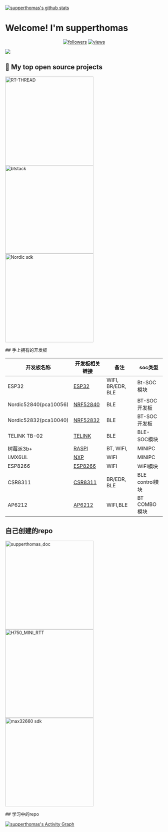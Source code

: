 [![supperthomas's github stats](https://github-readme-stats.vercel.app/api?username=supperthomas)](https://github.com/supperthomas)


# Welcome! I'm supperthomas

<p align="center">
  <a href="https://github.com/supperthomas">
    <img alt="followers" title="Follow me on Github" src="https://img.shields.io/github/followers/supperthomas?color=236ad3&labelColor=1155ba&style=for-the-badge&logo=github&label=Follow"/></a>
  <a href="https://github.com/supperthomas">
    <img alt="views" title="Github views" src="https://freshidea.com/jonah/app/ghpvc"/></a>
</p>


<a href="https://github.com/supperthomas">
  <img align="center" src="https://github-readme-stats.anuraghazra1.vercel.app/api/top-langs/?username=supperthomas&layout=compact&theme=material-palenight" />
</a>



## 📘 My top open source projects



<p align="left">
  <a href="https://github.com/RT-Thread/rt-thread">
    <img width="282" src="https://denvercoder1-github-readme-stats.vercel.app/api/pin/?username=supperthomas&repo=RT-Thread&theme=react&bg_color=0D1117&hide_border=true&show_icons=true" alt="RT-THREAD"></a>
  <a href="https://github.com/supperthomas/RTT_PACKAGE_BTSTACK">
    <img width="282" src="https://denvercoder1-github-readme-stats.vercel.app/api/pin/?username=supperthomas&repo=RTT_PACKAGE_BTSTACK&theme=react&bg_color=0D1117&hide_border=true&show_icons=true" alt="btstack"></a>
  <a href="https://github.com/supperthomas/nrf5x_sdk">
    <img width="282" src="https://denvercoder1-github-readme-stats.vercel.app/api/pin/?username=supperthomas&repo=nrf5x_sdk&theme=react&bg_color=0D1117&hide_border=true&show_icons=true" alt="Nordic sdk"></a>
</p>
## 手上拥有的开发板

| 开发板名称            | 开发板相关链接                                               | 备注              | soc类型         |
| --------------------- | ------------------------------------------------------------ | ----------------- | --------------- |
| ESP32                 | [ESP32](https://item.taobao.com/item.htm?spm=a1z09.2.0.0.434a2e8dU7Ucwm&amp;id=548905088891&amp;_u=3jg78f0903) | WIFI, BR/EDR, BLE | Bt-SOC模块      |
| Nordic52840(pca10056) | [NRF52840](https://www.mouser.cn/new/nordic-semiconductor/nordic-nrf52840-dev-kit/) | BLE               | BT-SOC开发板    |
| Nordic52832(pca10040) | [NRF52832](https://www.nordicsemi.com/Software-and-tools/Development-Kits/nRF52-DK) | BLE               | BT-SOC开发板    |
| TELINK TB-02          | [TELINK](https://item.taobao.com/item.htm?spm=a1z09.2.0.0.473b2e8d76ojBJ&id=612917601497&_u=4jg78f8a74) | BLE               | BLE-SOC模块     |
| 树莓派3b+             | [RASPI](https://detail.tmall.com/item.htm?spm=a230r.1.14.9.4d9442a387vd7H&id=608662013747&cm_id=140105335569ed55e27b&abbucket=11) | BT, WIFI,         | MINIPC          |
| i.MX6UL               | [NXP](http://www.myir-tech.com/product/mys_6ulx.htm)         | WIFI              | MINIPC          |
| ESP8266               | [ESP8266](https://www.ai-thinker.com/product/esp8266)        | WIFI              | WIFI模块        |
| CSR8311               | [CSR8311](https://item.taobao.com/item.htm?spm=2013.1.w4023-22329603903.13.2271710eWq6jj5&id=622837949775) | BR/EDR, BLE       | BLE control模块 |
| AP6212                | [AP6212](https://item.taobao.com/item.htm?spm=a230r.1.14.20.31e02c31WHnsOw&id=615403825084&ns=1&abbucket=4#detail) | WIFI,BLE          | BT COMBO模块    |



## 自己创建的repo

<p align="left">
  <a href="https://github.com/supperthomas/supperthomas_doc">
    <img width="282" src="https://denvercoder1-github-readme-stats.vercel.app/api/pin/?username=supperthomas&repo=supperthomas_doc&theme=react&bg_color=0D1117&hide_border=true&show_icons=true" alt="supperthomas_doc"></a>
  <a href="https://github.com/supperthomas/H750_MINI_RTT">
    <img width="282" src="https://denvercoder1-github-readme-stats.vercel.app/api/pin/?username=supperthomas&repo=H750_MINI_RTT&theme=react&bg_color=0D1117&hide_border=true&show_icons=true" alt="H750_MINI_RTT"></a>
  <a href="https://github.com/supperthomas/BSP_BOARD_MAX32660">
    <img width="282" src="https://denvercoder1-github-readme-stats.vercel.app/api/pin/?username=supperthomas&repo=BSP_BOARD_MAX32660&theme=react&bg_color=0D1117&hide_border=true&show_icons=true" alt="max32660 sdk"></a>
</p>
## 学习中的repo









<a href="https://github.com/supperthomas"><img alt="supperthomas's Activity Graph" src="https://activity-graph.herokuapp.com/graph?username=supperthomas&bg_color=0D1117&color=5BCDEC&line=5BCDEC&point=FFFFFF&hide_border=true" /></a>

